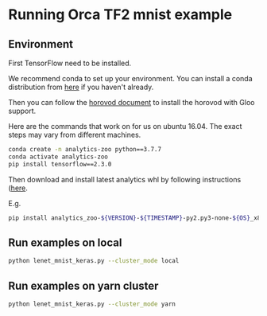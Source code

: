 # Running Orca TF2 mnist example


## Environment

First TensorFlow need to be installed.

We recommend conda to set up your environment. You can install a conda distribution from [here](https://docs.conda.io/projects/conda/en/latest/user-guide/install/)
if you haven't already.

Then you can follow the [horovod document](https://github.com/horovod/horovod/blob/master/docs/install.rst) to install the horovod with Gloo support.

Here are the commands that work on for us on ubuntu 16.04. The exact steps may vary from different machines.

```bash
conda create -n analytics-zoo python==3.7.7
conda activate analytics-zoo
pip install tensorflow==2.3.0
```

Then download and install latest analytics whl by following instructions ([here](https://analytics-zoo.github.io/master/#PythonUserGuide/install/#install-the-latest-nightly-build-wheels-for-pip).

E.g.
```bash
pip install analytics_zoo-${VERSION}-${TIMESTAMP}-py2.py3-none-${OS}_x86_64.whl[ray]
```

## Run examples on local

```bash
python lenet_mnist_keras.py --cluster_mode local 
```

## Run examples on yarn cluster

```bash
python lenet_mnist_keras.py --cluster_mode yarn
```